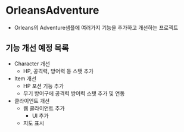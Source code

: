 # OrleansAdventure

- Orleans의 Adventure샘플에 여러가지 기능을 추가하고 개선하는 프로젝트

## 기능 개선 예정 목록
* Character 개선
  * HP, 공격력, 방어력 등 스탯 추가
* Item 개선
  * HP 포션 기능 추가
  * 무기 방어구에 공격력 방어력 스탯 추가 및 연동
* 클라이언트 개선
  * 웹 클라이언트 추가
    * UI 추가
  * 지도 표시
